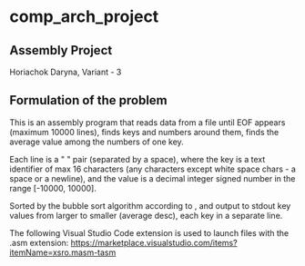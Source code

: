 # comp_arch_project
## Assembly Project
Horiachok Daryna, Variant - 3

## Formulation of the problem

This is an assembly program that reads data from a file until EOF appears (maximum 10000 lines), finds keys and numbers around them, finds the average value among the numbers of one key.

Each line is a "<key> <value>" pair (separated by a space), where the key is a text identifier of max 16 characters (any characters except white space chars - a space or a newline), and the value is a decimal integer signed number in the range [-10000, 10000].

Sorted by the bubble sort algorithm according to <average>, and output to stdout key values from larger to smaller (average desc), each key in a separate line.



The following Visual Studio Code extension is used to launch files with the .asm extension:
https://marketplace.visualstudio.com/items?itemName=xsro.masm-tasm
